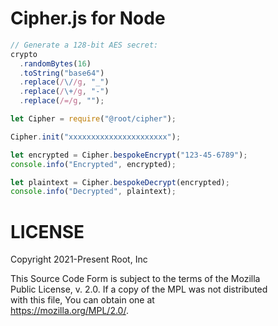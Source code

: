 # Cipher.js for Node

```js
// Generate a 128-bit AES secret:
crypto
  .randomBytes(16)
  .toString("base64")
  .replace(/\//g, "_")
  .replace(/\+/g, "-")
  .replace(/=/g, "");
```

```js
let Cipher = require("@root/cipher");

Cipher.init("xxxxxxxxxxxxxxxxxxxxxx");

let encrypted = Cipher.bespokeEncrypt("123-45-6789");
console.info("Encrypted", encrypted);

let plaintext = Cipher.bespokeDecrypt(encrypted);
console.info("Decrypted", plaintext);
```

# LICENSE

Copyright 2021-Present Root, Inc

This Source Code Form is subject to the terms of the Mozilla \
Public License, v. 2.0. If a copy of the MPL was not distributed \
with this file, You can obtain one at \
https://mozilla.org/MPL/2.0/.
